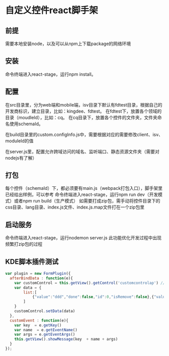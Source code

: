 # 自定义控件react脚手架

## 前提

需要本地安装node，以及可以从npm上下载package的网络环境

## 安装

命令终端进入react-stage，运行npm install。

## 配置

在src目录里，分为web端和mobile端，isv目录下默认有fdtest目录，根据自己的开发商标识，建立目录，比如：kingdee、fdtest。
在fdtest下，放置各个领域的目录（moudleId），比如：cq。
在cq目录下，放置各个控件的文件夹，文件夹命名使用schemaId。

在build目录里的custom.configInfo.js中，需要根据对应的需要修改client、isv、moduleId的值

在server.js里，配置允许跨域访问的域名、监听端口、静态资源文件夹（需要对nodejs有了解）

## 打包

每个控件（schemaId）下，都必须要有main.js（webpack打包入口），脚手架里已经给出样例，可以参考
命令终端进入react-stage，运行npm run dev（开发模式）或者npm run build（生产模式）
如需要打成zip包，需手动将控件目录下的css目录、lang目录、index.js文件、index.js.map文件打在一个zip包里

## 启动服务

命令终端进入react-stage，运行nodemon server.js
此功能优化开发过程中出现频繁打zip包的过程

## KDE脚本插件测试

```javascript
var plugin = new FormPlugin({
  afterBindData : function(e){
    var customControl = this.getView().getControl('customcontrolap') // 这里的'customcontrolap'是自定义控件在设计器上的标识属性的值，填了什么这里就写什么，默认是customcontrolap
    var data = {
        list:[
            {"value":"ddd","done":false,"id":0,"isRemove":false},{"value":"ddd","done":false,"id":1,"isRemove":false},{"value":"dd","done":true,"id":2,"isRemove":false}
        ]
    }
    customControl.setData(data)
  },
  customEvent : function(e){
    var key  = e.getKey()
    var name  = e.getEventName()
    var args = e.getEventArgs()
    this.getView().showMessage(key  + name + args)
  }
});
```
